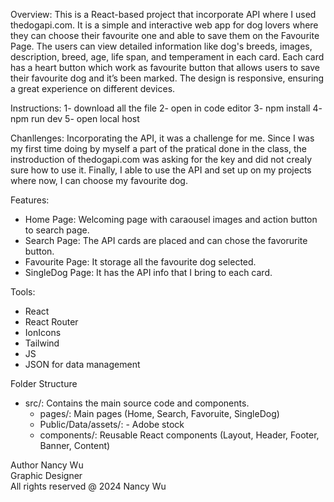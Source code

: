 Overview:
This is a React-based project that incorporate API where I used thedogapi.com.  It is a simple and interactive web app for dog lovers where they can choose their favourite one and able to save them on the Favourite Page. The users can view detailed information like dog's breeds, images, description, breed, age, life span, and temperament in each card. Each card has a heart button which work as favourite button that allows users to save their favourite dog and it’s been marked. The design is responsive, ensuring a great experience on different devices.

Instructions: 
1- download all the file 
2- open in code editor
3- npm install
4- npm run dev
5- open local host

Chanllenges:
Incorporating the API, it was a challenge for me. Since I was my first time doing by myself a part of the pratical done in the class, the instroduction of thedogapi.com was asking for the key and did not crealy sure how to use it. Finally, I able to use the API and set up on my projects where now, I can choose my favourite dog.

Features:
- Home Page: Welcoming page with caraousel images and action button to search page.
- Search Page: The API cards are placed and can chose the favorurite button.
- Favourite Page: It storage all the favourite dog selected. 
- SingleDog Page: It has the API info that I bring to each card.

Tools:
- React
- React Router
- IonIcons
- Tailwind
- JS
- JSON for data management

Folder Structure
- src/: Contains the main source code and components.
    - pages/: Main pages (Home, Search, Favoruite, SingleDog)
    - Public/Data/assets/: - Adobe stock
    - components/: Reusable React components (Layout, Header, Footer, Banner, Content)

Author
Nancy Wu  
Graphic Designer  
All rights reserved @ 2024 Nancy Wu

